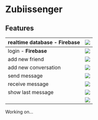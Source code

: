 # Zubiissenger

 ## Features
 
| realtime database - **Firebase**| ![](https://i.imgur.com/Sw2RlZX.png)|
| :----- | :------ | 
| login - **Firebase** | ![](https://i.imgur.com/Sw2RlZX.png)|
| add new friend| ![](https://i.imgur.com/Sw2RlZX.png)|
| add new conversation| ![](https://i.imgur.com/Sw2RlZX.png)|
| send message| ![](https://i.imgur.com/Sw2RlZX.png)|
| receive message| ![](https://i.imgur.com/Sw2RlZX.png)|
| show last message| ![](https://i.imgur.com/Sw2RlZX.png)|
| | ![](https://i.imgur.com/Sw2RlZX.png)|

Working on...
